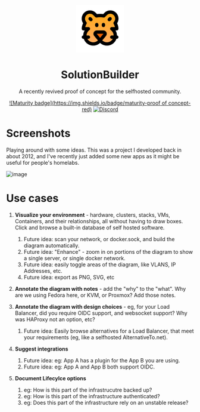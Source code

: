 <div align = "center">
  <img alt = "project logo" src = "logo.png" />
  <h1>SolutionBuilder</h1>

A recently revived proof of concept for the selfhosted community.

[![Maturity badge](https://img.shields.io/badge/maturity-proof of concept-red)](#none)
[![Discord](https://img.shields.io/discord/846737624960860180?label=Discord%20Server)](https://discord.gg/jhYWWpNJ3v)

</div>

# Screenshots 

Playing around with some ideas. This was a project I developed back in about 2012, and I've recently just added some new apps as it might be useful for people's homelabs. 

![image](https://github.com/user-attachments/assets/66064c0e-bca5-42c8-8d9f-8990c97d0e71)

# Use cases

1. **Visualize your environment** - hardware, clusters, stacks, VMs, Containers, and their relationships, all without having to draw boxes. Click and browse a built-in database of self hosted software.
   1. Future idea: scan your network, or docker.sock, and build the diagram automatically.
   2. Future idea: "Enhance" - zoom in on portions of the diagram to show a single server, or single docker network.
   3. Future idea: easily toggle areas of the diagram, like VLANS, IP Addresses, etc.
   4. Future idea: export as PNG, SVG, etc
     
2. **Annotate the diagram with notes** - add the "why" to the "what". Why are we using Fedora here, or KVM, or Proxmox? Add those notes.

3. **Annotate the diagram with design choices** - eg, for your Load Balancer, did you require OIDC support, and websocket support? Why was HAProxy not an option, etc?
   1. Future idea: Easily browse alternatives for a Load Balancer, that meet your requirements (eg, like a selfhosted AlternativeTo.net). 

4. **Suggest integrations**
   1. Future idea: eg: App A has a plugin for the App B you are using.
   2. Future idea: eg: App A and App B both support OIDC.

5. **Document Lifecylce options**
   1. eg: How is this part of the infrastrucutre backed up?
   2. eg: How is this part of the infrastructure authenticated?
   3. eg: Does this part of the infrastructure rely on an unstable release?

